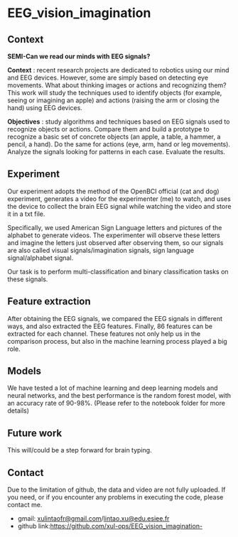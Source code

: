 # EEG_vision_imagination

## Context

**SEMI-Can we read our minds with EEG signals?**

**Context** : recent research projects are dedicated to robotics using our mind and EEG devices. However, some are simply based on detecting eye movements. What about thinking images or actions and recognizing them? This work will study the techniques used to identify objects (for example, seeing or imagining an apple) and actions (raising the arm or closing the hand) using EEG devices.

**Objectives** : study algorithms and techniques based on EEG signals used to recognize objects or actions. Compare them and build a prototype to recognize a basic set of concrete objects (an apple, a table, a hammer, a pencil, a hand). Do the same for actions (eye, arm, hand or leg movements). Analyze the signals looking for patterns in each case. Evaluate the results.

## Experiment

Our experiment adopts the method of the OpenBCI official (cat and dog) experiment, generates a video for the experimenter (me) to watch, and uses the device to collect the brain EEG signal while watching the video and store it in a txt file.

Specifically, we used American Sign Language letters and pictures of the alphabet to generate videos. The experimenter will observe these letters and imagine the letters just observed after observing them, so our signals are also called visual signals/imagination signals, sign language signal/alphabet signal.

Our task is to perform multi-classification and binary classification tasks on these signals.

## Feature extraction

After obtaining the EEG signals, we compared the EEG signals in different ways, and also extracted the EEG features. Finally, 86 features can be extracted for each channel. These features not only help us in the comparison process, but also in the machine learning process played a big role.

## Models

We have tested a lot of machine learning and deep learning models and neural networks, and the best performance is the random forest model, with an accuracy rate of 90-98%. (Please refer to the notebook folder for more details)

## Future work

This will/could be a step forward for brain typing.

## Contact

Due to the limitation of github, the data and video are not fully uploaded. If you need, or if you encounter any problems in executing the code, please contact me.

- gmail: xulintaofr@gmail.com/lintao.xu@edu.esiee.fr
- github link:https://github.com/xul-ops/EEG_vision_imagination-
